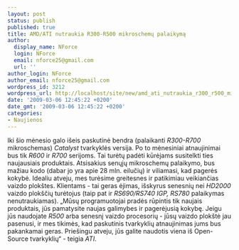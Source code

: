 ```yaml
---
layout: post
status: publish
published: true
title: AMD/ATI nutraukia R300-R500 mikroschemų palaikymą
author:
  display_name: NForce
  login: NForce
  email: nforce25@gmail.com
  url: ''
author_login: NForce
author_email: nforce25@gmail.com
wordpress_id: 3212
wordpress_url: http://localhost/site/new/amd_ati_nutraukia_r300_r500_mikroschemu_palaikyma/
date: '2009-03-06 12:45:22 +0200'
date_gmt: '2009-03-06 12:45:22 +0200'
categories:
- Naujienos
---
```

<p>Iki šio mėnesio galo išeis paskutinė bendra (palaikanti <i>R300-R700</i> mikroschemas) <i>Catalyst</i> tvarkyklės versija. Po to mėnesiniai atnaujinimai bus tik <i>R600</i> ir <i>R700</i> serijoms. Tai turėtų padėti kūrėjams susitelkti ties naujausiais produktais. Atsisakius senųjų mikroschemų palaikymo, bus mažiau kodo (dabar jo yra apie 28 mln. eilučių) ir viliamasi, kad pagerės kokybė. Idealiu atveju, mes turėsime greitesnes ir patikimiau veikiančias vaizdo plokštes. Klientams - tai geras ėjimas, išskyrus senesnių nei <i>HD2000</i> vaizdo plokščių turėtojus (taip pat ir <i>RS690/RS740 IGP, RS780</i> palaikymas nenutraukiamas). „Mūsų programuotojai pradės rūpintis tik naujais produktais, jūs pamatysite naujas galimybes ir pagerėjusią kokybę. Jeigu jūs naudojate <i>R500</i> arba senesnį vaizdo procesorių - jūsų vaizdo plokštė jau pasenusi, ir mes tikimės, kad paskutinis tvarkyklių atnaujinimas jums bus pakankamai geras. Priešingu atveju, jūs galite naudotis viena iš Open-Source tvarkyklių“ - teigia <i>ATI</i>.</p>
